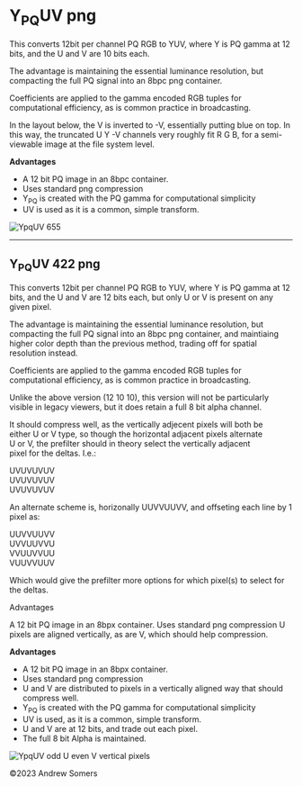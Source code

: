 # Y<sub>PQ</sub>UV png

This converts 12bit per channel PQ RGB to YUV, where Y is PQ gamma at 12
bits, and the U and V are 10 bits each.

The advantage is maintaining the essential luminance resolution, but
compacting the full PQ signal into an 8bpc png container.

Coefficients are applied to the gamma encoded RGB tuples for
computational efficiency, as is common practice in broadcasting.

In the layout below, the V is inverted to -V, essentially putting blue
on top. In this way, the truncated U Y -V channels very roughly fit R G
B, for a semi-viewable image at the file system level.

**Advantages**

-   A 12 bit PQ image in an 8bpc container.
-   Uses standard png compression
-   Y<sub>PQ</sub> is created with the PQ gamma for computational
    simplicity
-   UV is used as it is a common, simple transform.



![YpqUV 655](https://github.com/Myndex/10bit-png/assets/42009457/389e3d0c-13f9-45e6-843e-98c3ace86a50)


------------------------------------------------------------------------

## Y<sub>PQ</sub>UV 422 png

This converts 12bit per channel PQ RGB to YUV, where Y is PQ gamma at 12
bits, and the U and V are 12 bits each, but only U or V is present on
any given pixel.

The advantage is maintaining the essential luminance resolution, but
compacting the full PQ signal into an 8bpc png container, and maintiaing
higher color depth than the previous method, trading off for spatial
resolution instead.

Coefficients are applied to the gamma encoded RGB tuples for
computational efficiency, as is common practice in broadcasting.

Unlike the above version (12 10 10), this version will not be
particularly visible in legacy viewers, but it does retain a full 8 bit
alpha channel. 

It should compress well, as the vertically adjecent pixels will both be    
either U or V type, so though the horizontal adjacent pixels alternate    
U or V, the prefilter should in theory select the vertically adjacent   
pixel for the deltas. I.e.:

UVUVUVUV    
UVUVUVUV    
UVUVUVUV

An alternate scheme is, horizonally UUVVUUVV, and offseting each line by 1 pixel as:

UUVVUUVV    
UVVUUVVU    
VVUUVVUU    
VUUVVUUV    

Which would give the prefilter more options for which pixel(s) to select for the deltas.

Advantages

A 12 bit PQ image in an 8bpx container.
Uses standard png compression
U pixels are aligned vertically, as are V, which should help compression.

**Advantages**

-   A 12 bit PQ image in an 8bpx container.
-   Uses standard png compression
-   U and V are distributed to pixels in a vertically aligned way that should compress well.
-   Y<sub>PQ</sub> is created with the PQ gamma for computational
    simplicity
-   UV is used, as it is a common, simple transform.
-   U and V are at 12 bits, and trade out each pixel.
-   The full 8 bit Alpha is maintained.


![YpqUV odd U even V vertical pixels](https://github.com/w3c/PNG-spec/assets/42009457/469fc256-dc6c-42db-9640-76fb0de3b5af)

©2023 Andrew Somers
